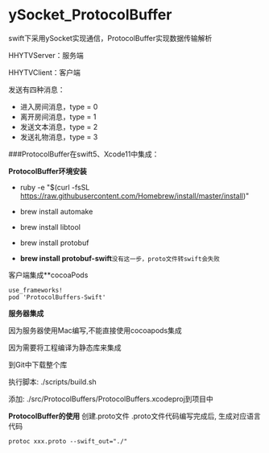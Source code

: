 # ySocket_ProtocolBuffer
swift下采用ySocket实现通信，ProtocolBuffer实现数据传输解析

HHYTVServer：服务端

HHYTVClient：客户端

发送有四种消息：

- 进入房间消息，type = 0
- 离开房间消息，type = 1
- 发送文本消息，type = 2
- 发送礼物消息，type = 3



###ProtocolBuffer在swift5、Xcode11中集成：

**ProtocolBuffer环境安装**

- ruby -e "$(curl -fsSL https://raw.githubusercontent.com/Homebrew/install/master/install)"

- brew install automake

- brew install libtool

- brew install protobuf

- **brew install protobuf-swift**`没有这一步，proto文件转swift会失败`




客户端集成**cocoaPods

```
use_frameworks!
pod 'ProtocolBuffers-Swift'
```



**服务器集成**

因为服务器使用Mac编写,不能直接使用cocoapods集成

因为需要将工程编译为静态库来集成

到Git中下载整个库

执行脚本: ./scripts/build.sh

添加: ./src/ProtocolBuffers/ProtocolBuffers.xcodeproj到项目中

**ProtocolBuffer的使用**
创建.proto文件
.proto文件代码编写完成后, 生成对应语言代码

```
protoc xxx.proto --swift_out="./"
```

